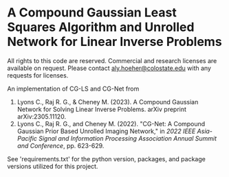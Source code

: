 # A Compound Gaussian Least Squares Algorithm and Unrolled Network for Linear Inverse Problems
All rights to this code are reserved. Commercial and research licenses are available on request. Please contact aly.hoeher@colostate.edu with any requests for licenses.

An implementation of CG-LS and CG-Net from 
  1. Lyons C., Raj R. G., & Cheney M. (2023). A Compound Gaussian Network for Solving Linear Inverse Problems. arXiv preprint arXiv:2305.11120.
  2. Lyons C., Raj R. G., and Cheney M. (2022). "CG-Net: A Compound Gaussian Prior Based Unrolled Imaging Network," in *2022 IEEE Asia-Pacific Signal and Information Processing Association Annual Summit and Conference*, pp. 623-629.

See 'requirements.txt' for the python version, packages, and package versions utilized for this project.
